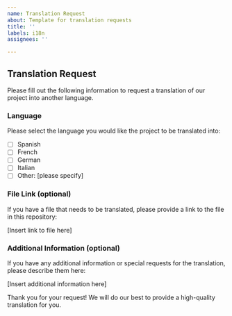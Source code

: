 ```yaml
---
name: Translation Request
about: Template for translation requests
title: ''
labels: i18n
assignees: ''

---
```


## Translation Request

Please fill out the following information to request a translation of our project into another language.

### Language

Please select the language you would like the project to be translated into:

- [ ] Spanish
- [ ] French
- [ ] German
- [ ] Italian
- [ ] Other: [please specify]

### File Link (optional)

If you have a file that needs to be translated, please provide a link to the file in this repository:

[Insert link to file here]

### Additional Information (optional)

If you have any additional information or special requests for the translation, please describe them here:

[Insert additional information here]

Thank you for your request! We will do our best to provide a high-quality translation for you.
